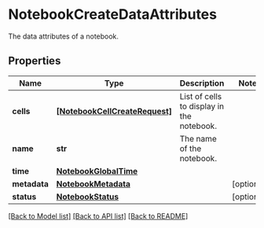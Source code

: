 # NotebookCreateDataAttributes

The data attributes of a notebook.

## Properties
Name | Type | Description | Notes
------------ | ------------- | ------------- | -------------
**cells** | [**[NotebookCellCreateRequest]**](NotebookCellCreateRequest.md) | List of cells to display in the notebook. | 
**name** | **str** | The name of the notebook. | 
**time** | [**NotebookGlobalTime**](NotebookGlobalTime.md) |  | 
**metadata** | [**NotebookMetadata**](NotebookMetadata.md) |  | [optional] 
**status** | [**NotebookStatus**](NotebookStatus.md) |  | [optional] 

[[Back to Model list]](README.md#documentation-for-models) [[Back to API list]](README.md#documentation-for-api-endpoints) [[Back to README]](README.md)


